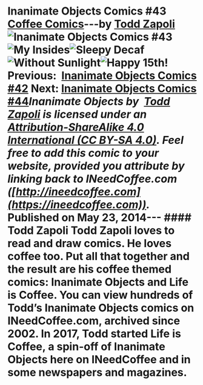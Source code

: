 # Inanimate Objects Comics #43 [Coffee Comics](https://ineedcoffee.com/section/coffee-comics/)---by [Todd Zapoli](https://ineedcoffee.com/by/todd-zapoli/)![Inanimate Objects Comics #43](https://ineedcoffee.com/images/posts/inanimate-objects-comics-43/Inanimate-Objects-Coffee-Comics640x400.jpg)![My Insides](https://ineedcoffee.com/assets/201404my-insides-650x331.2azV2iXL_Z292zqJ.webp)![Sleepy Decaf](https://ineedcoffee.com/assets/201405sleepy-decafe-650x331.Crgnn4yQ_FCUaO.webp)![Without Sunlight](https://ineedcoffee.com/assets/201401without-sunlight-650x331.DOo5tUq6_2w9R8i.webp)![Happy 15th!](https://ineedcoffee.com/assets/201403im-on-firee-650x331.D-PK3Mtr_1s6Ano.webp) Previous:  [Inanimate Objects Comics #42](https://ineedcoffee.com/inanimate-objects-comics-42/) Next: [Inanimate Objects Comics #44](https://ineedcoffee.com/inanimate-objects-comics-44/)_Inanimate Objects by  [Todd Zapoli](https://ineedcoffee.com/) is licensed under an  [Attribution-ShareAlike 4.0 International (CC BY-SA 4.0)](https://creativecommons.org/licenses/by-sa/4.0/). Feel free to add this comic to your website, provided you attribute by linking back to INeedCoffee.com ([http://ineedcoffee.com](https://ineedcoffee.com))._ Published on May 23, 2014--- #### Todd Zapoli Todd Zapoli loves to read and draw comics. He loves coffee too. Put all that together and the result are his coffee themed comics: Inanimate Objects and Life is Coffee. You can view hundreds of Todd’s Inanimate Objects comics on INeedCoffee.com, archived since 2002. In 2017, Todd started Life is Coffee, a spin-off of Inanimate Objects here on INeedCoffee and in some newspapers and magazines.